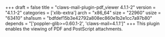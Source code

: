 +++
draft = false
title = "claws-mail-plugin-pdf_viewer 4.1.1-2"
version = "4.1.1-2"
categories = ['xlib-extra']
arch = "x86_64"
size = "22960"
usize = "63410"
sha1sum = "bdfdef15b3e42792a808ec860e1b2e1cc7a97b80"
depends = "['poppler-glib>=0.60.1-2', 'claws-mail=4.1.1']"
+++
This plugin enables the viewing of PDF and PostScript attachments.